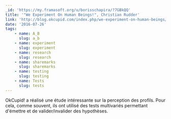 ```yaml
---
_id: 'https://my.framasoft.org/u/borisschapira/?7GBkQQ'
title: '"We Experiment On Human Beings!", Christian Rudder'
link: 'http://blog.okcupid.com/index.php/we-experiment-on-human-beings/'
date: '2016-07-26'
tags:
    - name: A_B
      slug: a_b
    - name: experiment
      slug: experiment
    - name: research
      slug: research
    - name: sharemarks
      slug: sharemarks
    - name: testing
      slug: testing
    - name: Tests
      slug: tests
---
```


<div class="markdown"><p>OkCupid! a réalisé une étude intéressante sur la perception des profils. Pour cela, comme souvent, ils ont utilisé des tests multivariés permettant d'émettre et de valider/invalider des hypothèses.
</p></div>
